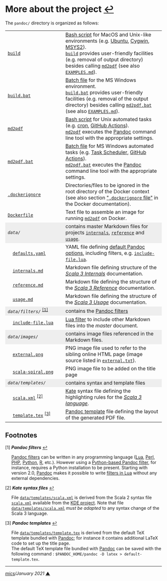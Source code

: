 # <span id="top">More about the project</span> <span style="size:25%;"><a href="../README.md" title="Back to README">↩</a></span>
<!-- created by mics (https://github.com/michelou/) on December 2020 -->

The `pandoc/` directory is organized as follows:

<table>

</tr>
<tr>
  <td><a href="../build"><code>build</code></a></td>
  <td><a href="https://linuxconfig.org/bash-scripting-tutorial">Bash script</a> for MacOS and Unix-like environments (e.g. <a href="https://ubuntu.com/">Ubuntu</a>, <a href="https://www.cygwin.com/">Cygwin</a>, <a href="https://www.msys2.org/">MSYS2</a>).<br/>
  <a href="../build"><code>build</code></a> provides user-friendly facilities (e.g. removal of output directory) besides calling <a href="../md2pdf"><code>md2pdf</code></a> (see also <a href="EXAMPLES.md"><code>EXAMPLES.md</code></a>).</td>
</tr>
<tr>
  <td><a href="../build.bat"><code>build.bat</code></a></td>
  <td><a href="https://en.wikibooks.org/wiki/Windows_Batch_Scripting">Batch file</a> for the MS Windows environment.<br/>
  <a href="../build.bat"><code>build.bat</code></a> provides user-friendly facilities (e.g. removal of the output directory) besides calling <a href="../md2pdf.bat"><code>md2pdf.bat</code></a> (see also <a href="EXAMPLES.md"><code>EXAMPLES.md</code></a>).</td>
</tr>
<tr>
  <td><a href="../md2pdf"><code>md2pdf</code></a></td>
  <td><a href="https://linuxconfig.org/bash-scripting-tutorial">Bash script</a> for Unix automated tasks (e.g. <a href="https://linuxconfig.org/using-cron-scheduler-on-linux-systems">cron</a>, <a href="https://docs.github.com/en/free-pro-team@latest/actions/learn-github-actions/introduction-to-github-actions">GitHub Actions</a>).<br/>
  <a href="../md2pdf"><code>md2pdf</code></a> executes the <a href="https://pandoc.org/MANUAL.html">Pandoc</a> command line tool with the appropriate settings.</td>
</tr>
<tr>
  <td><a href="../md2pdf.bat"><code>md2pdf.bat</code></a></td>
  <td><a href="https://en.wikibooks.org/wiki/Windows_Batch_Scripting">Batch file</a> for MS Windows automated tasks (e.g. <a href="https://docs.microsoft.com/en-us/windows/win32/taskschd/task-scheduler-start-page">Task Scheduler</a>, <a href="https://docs.github.com/en/free-pro-team@latest/actions/learn-github-actions/introduction-to-github-actions">GitHub Actions</a>).<br/><a href="../md2pdf.bat"><code>md2pdf.bat</code></a> executes the <a href="https://pandoc.org/MANUAL.html">Pandoc</a> command line tool with the appropriate settings.</td>
</tr>
<tr>
<td><a href="../.dockerignore"><code>.dockerignore</code></a></td>
<td>Directories/files to be ignored in the root directory of the Docker context (see also section <a href="https://docs.docker.com/engine/reference/builder/#dockerignore-file">"<code>.dockerignore</code> file"</a> in the Docker documentation).</td>
</tr>
<tr>
<td><a href="../Dockerfile"><code>Dockerfile</code></a></td>
<td>Text file to assemble an image for running <a href="../md2pdf"><code>md2pdf</code></a> on Docker.</td>
</tr>
<tr style="background-color:#eeeeee;">
  <td><i><code>data/</code></i></td>
  <td>contains master Markdown files for projects <a href="https://github.com/lampepfl/dotty/tree/master/docs/docs/internals"><code>internals</code></a>, <a href="https://github.com/lampepfl/dotty/tree/master/docs/docs/reference"><code>reference</code></a> and <a href="https://github.com/lampepfl/dotty/tree/master/docs/docs/usage"><code>usage</code></a>.</td>
</tr>
<tr>
  <td>&emsp;<a href="../data/defaults.yaml"><code>defaults.yaml</code></a></td>
  <td>YAML file defining <a href="https://pandoc.org/MANUAL.html#default-files">default Pandoc options</a>, including filters, e.g. <a href="../data/filters/include-files.lua"><code>include-file.lua</code></a>.</td>
</tr>
<tr>
  <td>&emsp;<a href="../data/internals.md"><code>internals.md</code></a></td>
  <td>Markdown file defining structure of the <a href="https://dotty.epfl.ch/docs/internals/backend.html"><i>Scala 3 Internals</i></a> documentation.</td>
</tr>
<tr>
  <td>&emsp;<a href="../data/reference.md"><code>reference.md</code></a></td>
  <td>Markdown file defining the structure of the <a href="https://dotty.epfl.ch/docs/reference/overview.html"><i>Scala 3 Reference</i></a> documentation.</td>
</tr>
<tr>
  <td>&emsp;<a href="../data/usage.md"><code>usage.md</code></a></td>
  <td>Markdown file defining the structure of the <a href="https://dotty.epfl.ch/docs/usage/getting-started.html"><i>Scala 3 Usage</i></a> documentation.</td>
</tr>
<tr style="background-color:#eeeeee;">
  <td><i><code>data/filters/</code></i> <sup id="anchor_01"><a href="#footnote_01">[1]</a></sup></td>
  <td>contains the <a href="https://pandoc.org/filters.html">Pandoc filters</a></td>
</tr>
<tr>
  <td style="min-width:170px;">&emsp;<a href="../data/filters/include-files.lua"><code>include-file.lua</code></a></td>
  <td><a href="https://pandoc.org/lua-filters.html">Lua filter</a> to include other Markdown files into the <i>master</i> document.</td>
</tr>
<tr style="background-color:#eeeeee;">
  <td><i><code>data/images/</code></i></td>
  <td>contains image files referenced in the Markdown files.</td>
</tr>
<tr>
  <td>&emsp;<a href="../data/images/external.png"><code>external.png</code></a></td>
  <td>PNG image file used to refer to the sibling online HTML page (image source listed in <a href="../data/images/external.txt"><code>external.txt</code></a>).</td>
</tr>
<tr>
  <td>&emsp;<a href="../data/images/scala-spiral.png"><code>scala-spiral.png</code></a></td>
  <td>PNG image file to be added on the title page</td>
</tr>
<tr style="background-color:#eeeeee;">
  <td><i><code>data/templates/</code></i></td>
  <td>contains syntax and template files</td>
</tr>
<tr>
  <td>&emsp;<a href="../data/templates/scala.xml"><code>scala.xml</code></a> <sup id="anchor_02"><a href="#footnote_02">[2]</a></sup></td>
  <td><a href="https://kate-editor.org/syntax/">Kate</a> syntax file defining the highlighting rules for the <a href="http://dotty.epfl.ch/docs/reference/syntax.html"><i>Scala 3 language</i></a>.</td>
</tr>
<tr>
  <td>&emsp;<a href="../data/templates/template.tex"><code>template.tex</code></a> <sup id="anchor_03"><a href="#footnote_03">[3]</a></sup></td>
  <td><a href="https://pandoc.org/MANUAL.html#templates">Pandoc template</a> file defining the layout of the generated PDF file.</td>
</tr>
<tr>
</table>

## <span id="footnotes">Footnotes</span>

<span id="footnote_01">[1]</span> ***Pandoc filters*** [↩](#anchor_01)

<p style="margin:0 0 1em 20px;">
<a href="https://pandoc.org/filters.html">Pandoc filters</a> can be written in any programming language (<a href="<a href="https://pandoc.org/lua-filters.html">Lua</a>, <a href="https://metacpan.org/pod/Pandoc::Filter">Perl</a>, <a href="https://github.com/vinai/pandocfilters-php">PHP</a>, <a href="https://pypi.org/project/pandocfilters/">Python</a>, <a href="https://cran.r-project.org/web/packages/pandocfilters/">R</a>, etc.). However using a <a href="https://pypi.org/project/pandocfilters/">Python-based Pandoc filter</a>, for instance, requires a Python installation to be present. Starting with version 2.0, <a href="https://pandoc.org/">Pandoc</a> makes it possible to write <a href="https://pandoc.org/lua-filters.html">filters in Lua</a> without any external dependencies.
</p>

<span id="footnote_02">[2]</span> ***Kate syntax files*** [↩](#anchor_02)

<p style="margin:0 0 1em 20px;">
File <a href="../data/templates/scala.xml"><code>data/templates/scala.xml</code></a> is derived from the Scala 2 syntax file <a href="https://github.com/KDE/syntax-highlighting/tree/master/data/syntax"><code>scala.xml</code></a> available from the <a href="https://github.com/KDE">KDE project</a>. Note that file <a href="../data/templates/scala.xml"><code>data/templates/scala.xml</code></a> <i>must be adapted</i> to any syntax change of the Scala 3 language.
</p>

<span id="footnote_03">[3]</span> ***Pandoc templates*** [↩](#anchor_03)

<p style="margin:0 0 1em 20px;">
File <a href="../data/templates/template.tex"><code>data/templates/template.tex</code></a> is derived from the default TeX template bundled with <a href="https://pandoc.org/">Pandoc</a>; for instance it contains additional LaTeX code to set up the title page.<br/>The default TeX template file bundled with <a href="https://pandoc.org/">Pandoc</a> can be saved with the following command : <code>$PANDOC_HOME/pandoc -D latex &gt; default-template.tex</code>.
</p>

***

*[mics](https://github.com/michelou/)/January 2021* [**&#9650;**](#top "Back to top")
<span id="bottom">&nbsp;</span>

[github_dotty]: https://github.com/lampepfl/dotty/#dotty
[github_scala3doc]: https://github.com/lampepfl/dotty/tree/master/scala3doc#scala3doc
